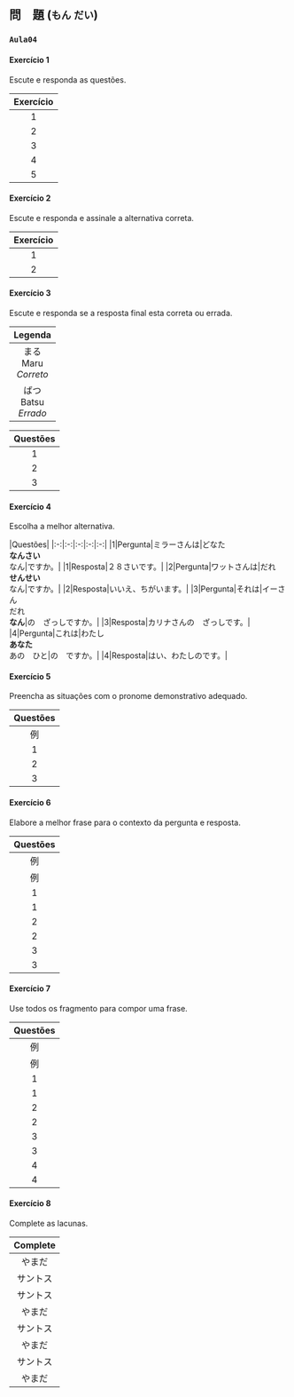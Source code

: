 ## 問　題 (`もん` `だい`)

### `Aula04`

#### Exercício 1

Escute e responda as questões.

|Exercício|
|:-:|
|1|はい、てちょうは　です。|
|2|「あ」です。|
|3|めいし　です。|
|4|くるまの　ざっし　です。|
|5|いいえ、ちがいます。|

#### Exercício 2

Escute e responda e assinale a alternativa correta.

|Exercício|
|:-:|
|1|alternativa 2|
|2|alternativa 1|

#### Exercício 3

Escute e responda se a resposta final esta correta ou errada.

|Legenda|
|:-:|
|まる<br>Maru<br>_Correto_|<h6>O|
|ばつ<br>Batsu<br>_Errado_|<h6>X|

|Questões|
|:-:|
|1|<h6>X|
|2|<h6>O|
|3|<h6>O|

#### Exercício 4

Escolha a melhor alternativa.

|Questões|
|:-:|:-:|:-:|:-:|:-:|
|1|Pergunta|ミラーさんは|どなた<br>**なんさい**<br>なん|ですか。|
|1|Resposta|２８さいです。|
|2|Pergunta|ワットさんは|だれ<br>**せんせい**<br>なん|ですか。|
|2|Resposta|いいえ、ちがいます。|
|3|Pergunta|それは|イーさん<br>だれ<br>**なん**|の　ざっしですか。|
|3|Resposta|カリナさんの　ざっしです。|
|4|Pergunta|これは|わたし<br>**あなた**<br>あの　ひと|の　ですか。|
|4|Resposta|はい、わたしのです。|

#### Exercício 5

Preencha as situações com o pronome demonstrativo adequado.

|Questões|
|:-:|
|例|これは　かぎです。|
|1|それは　ラジオです。|
|2|あれは　テレビです。|
|3|これは　じしょです。|

#### Exercício 6

Elabore a melhor frase para o contexto da pergunta e resposta.

|Questões|
|:-:|
|例|Pergunta|あの　人は|**だれ**|ですか。|
|例|Resposta|ミラーさん　です。|
|1|Pergunta|それは|**なん**|ですか。|
|1|Resposta|カリナさん　です。|
|2|Pergunta|それは|**なん**|の　CDですか。|
|2|Resposta|かんこくごの　CDです。|
|3|Pergunta|これは|**だれ**|の　えんぴつですか。|
|3|Resposta|きむらんの　えんぴつです。|

#### Exercício 7

Use todos os fragmento para compor uma frase.

|Questões|
|:-:|
|例|は　/ 本　/ です　/ これ|
|例|**これは　本です。**|
|1|です　/ それ　/ は　/ の　/ わたし　/ かぎ|
|1|**それは　わたしの　かぎです。**|
|2|の　/ です　/ ミラーさん　/ じしょ　/ は　/ この|
|2|**この　じしょは　ミラーさん　です。**|
|3|だれ　/ その　/ の　/ か　/ 傘　/ です　/ は|
|3|**その　傘は　だれの　ですか。**|
|4|あれ　/ です　/ せんせい　/ つくえ　/ の　/ は|
|4|**あれは　せんせいの　つくえです。**|

#### Exercício 8

Complete as lacunas.

|Complete|
|:-:|
|やまだ|はい、どなたですか。|
|サントス|４０８の　サントスです。|
|サントス|これから　**おせわに　なります**。<br>どうぞ　よろしく。|
|やまだ|こちらこそ　よろしく。|
|サントス|あのう、これ、おみやげです。**どうぞ**|
|やまだ|えっ、なんですか。|
|サントス|コーヒーです。|
|やまだ|**どうも　ありがとう　ございます。**|
